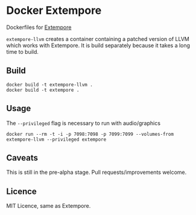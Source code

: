 # Docker Extempore

Dockerfiles for [Extempore](http://github.com/digego/extempore)

`extempore-llvm` creates a container containing a patched version of
LLVM which works with Extempore. It is build separately because it
takes a long time to build.

## Build

```
docker build -t extempore-llvm .
docker build -t extempore .
```

## Usage

The `--privileged` flag is necessary to run with audio/graphics

```
docker run --rm -t -i -p 7098:7098 -p 7099:7099 --volumes-from extempore-llvm --privileged extempore
```

## Caveats

This is still in the pre-alpha stage. Pull requests/improvements
welcome.

## Licence

MIT Licence, same as Extempore.
